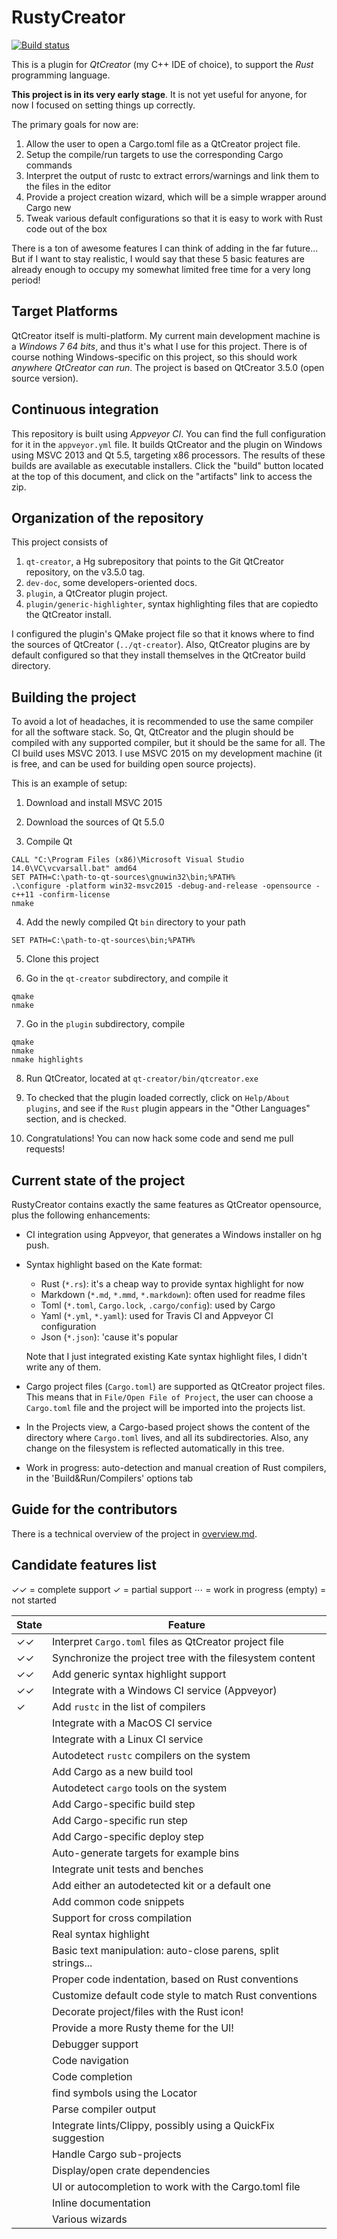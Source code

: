 # RustyCreator

[![Build status](https://ci.appveyor.com/api/projects/status/23dpy079mn75c50v?svg=true)](https://ci.appveyor.com/project/olivren/rustycreator)

This is a plugin for *QtCreator* (my C++ IDE of choice), to support the *Rust*
programming language.

**This project is in its very early stage**. It is not yet useful for anyone,
for now I focused on setting things up correctly.

The primary goals for now are:

1. Allow the user to open a Cargo.toml file as a QtCreator project file.
2. Setup the compile/run targets to use the corresponding Cargo commands
3. Interpret the output of rustc to extract errors/warnings and link them to
   the files in the editor
4. Provide a project creation wizard, which will be a simple wrapper around
   Cargo new
5. Tweak various default configurations so that it is easy to work with Rust
   code out of the box

There is a ton of awesome features I can think of adding in the far future...
But if I want to stay realistic, I would say that these 5 basic features are
already enough to occupy my somewhat limited free time for a very long period!

## Target Platforms

QtCreator itself is multi-platform. My current main development machine is a
*Windows 7 64 bits*, and thus it's what I use for this project. There is of
course nothing Windows-specific on this project, so this should work *anywhere
QtCreator can run*. The project is based on QtCreator 3.5.0 (open source
version).

## Continuous integration

This repository is built using *Appveyor CI*. You can find the full
configuration for it in the `appveyor.yml` file. It builds QtCreator and the
plugin on Windows using MSVC 2013 and Qt 5.5, targeting x86 processors. The
results of these builds are available as executable installers. Click the
"build" button located at the top of this document, and click on the
"artifacts" link to access the zip.

## Organization of the repository

This project consists of

1. `qt-creator`, a Hg subrepository that points to the Git QtCreator
   repository, on the v3.5.0 tag.
2. `dev-doc`, some developers-oriented docs.
3. `plugin`, a QtCreator plugin project.
4. `plugin/generic-highlighter`, syntax highlighting files that are copiedto
   the QtCreator install.

I configured the plugin's QMake project file so that it knows where to find the
sources of QtCreator (`../qt-creator`). Also, QtCreator plugins are by default
configured so that they install themselves in the QtCreator build directory.

## Building the project

To avoid a lot of headaches, it is recommended to use the same compiler for all
the software stack. So, Qt, QtCreator and the plugin should be compiled with
any supported compiler, but it should be the same for all. The CI build uses
MSVC 2013. I use MSVC 2015 on my development machine (it is free, and can be
used for building open source projects).

This is an example of setup:

1) Download and install MSVC 2015

2) Download the sources of Qt 5.5.0

3) Compile Qt

```
CALL "C:\Program Files (x86)\Microsoft Visual Studio 14.0\VC\vcvarsall.bat" amd64
SET PATH=C:\path-to-qt-sources\gnuwin32\bin;%PATH%
.\configure -platform win32-msvc2015 -debug-and-release -opensource -c++11 -confirm-license
nmake
```

4) Add the newly compiled Qt `bin` directory to your path

```
SET PATH=C:\path-to-qt-sources\bin;%PATH%
```

5) Clone this project

6) Go in the `qt-creator` subdirectory, and compile it

```
qmake
nmake
```

7) Go in the `plugin` subdirectory, compile

```
qmake
nmake
nmake highlights
```

8) Run QtCreator, located at `qt-creator/bin/qtcreator.exe`

9) To checked that the plugin loaded correctly, click on `Help/About plugins`,
   and see if the `Rust` plugin appears in the "Other Languages" section, and
   is checked.

10) Congratulations! You can now hack some code and send me pull requests!

## Current state of the project

RustyCreator contains exactly the same features as QtCreator opensource, plus
the following enhancements:

* CI integration using Appveyor, that generates a Windows installer on hg push.

* Syntax highlight based on the Kate format:
    * Rust (`*.rs`): it's a cheap way to provide syntax highlight for now
    * Markdown (`*.md`, `*.mmd`, `*.markdown`): often used for readme files
    * Toml (`*.toml`, `Cargo.lock`, `.cargo/config`): used by Cargo
    * Yaml (`*.yml`, `*.yaml`): used for Travis CI and Appveyor CI configuration
    * Json (`*.json`): 'cause it's popular

    Note that I just integrated existing Kate syntax highlight files, I didn't
    write any of them.

* Cargo project files (`Cargo.toml`) are supported as QtCreator project files.
  This means that in `File/Open File of Project`, the user can choose a
  `Cargo.toml` file and the project will be imported into the projects list.

* In the Projects view, a Cargo-based project shows the content of the
  directory where `Cargo.toml` lives, and all its subdirectories. Also, any
  change on the filesystem is reflected automatically in this tree.

* Work in progress: auto-detection and manual creation of Rust compilers, in the
  'Build&Run/Compilers' options tab

## Guide for the contributors

There is a technical overview of the project in [overview.md](dev-doc/overview.md).

## Candidate features list

 ✓✓ = complete support
 ✓ = partial support
 ⋯ = work in progress
 (empty) = not started

| State | Feature                                                      |
|-------|--------------------------------------------------------------|
| ✓✓    | Interpret `Cargo.toml` files as QtCreator project file       |
| ✓✓    | Synchronize the project tree with the filesystem content     |
| ✓✓    | Add generic syntax highlight support                         |
| ✓✓    | Integrate with a Windows CI service (Appveyor)               |
| ✓     | Add `rustc` in the list of compilers                         |
|       | Integrate with a MacOS CI service                            |
|       | Integrate with a Linux CI service                            |
|       | Autodetect `rustc` compilers on the system                   |
|       | Add Cargo as a new build tool                                |
|       | Autodetect `cargo` tools on the system                       |
|       | Add Cargo-specific build step                                |
|       | Add Cargo-specific run step                                  |
|       | Add Cargo-specific deploy step                               |
|       | Auto-generate targets for example bins                       |
|       | Integrate unit tests and benches                             |
|       | Add either an autodetected kit or a default one              |
|       | Add common code snippets                                     |
|       | Support for cross compilation                                |
|       | Real syntax highlight                                        |
|       | Basic text manipulation: auto-close parens, split strings... |
|       | Proper code indentation, based on Rust conventions           |
|       | Customize default code style to match Rust conventions       |
|       | Decorate project/files with the Rust icon!                   |
|       | Provide a more Rusty theme for the UI!                       |
|       | Debugger support                                             |
|       | Code navigation                                              |
|       | Code completion                                              |
|       | find symbols using the Locator                               |
|       | Parse compiler output                                        |
|       | Integrate lints/Clippy, possibly using a QuickFix suggestion |
|       | Handle Cargo sub-projects                                    |
|       | Display/open crate dependencies                              |
|       | UI or autocompletion to work with the Cargo.toml file        |
|       | Inline documentation                                         |
|       | Various wizards                                              |
